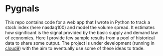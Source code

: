 # Pygnals

This repo contains code for a web app that I wrote in Python to track a stock index (here nasdaq100) and model the volume spread. It estimates how significant is the signal provided by the basic supply and demand law of economics. Here I provide few sample results from a pool of historical data to share some output. The project is under development (running in [cloud9](https://aws.amazon.com/cloud9/)) with the aim to eventually use some of these ideas to trade.
